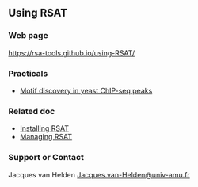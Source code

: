 ## Using RSAT

### Web page

https://rsa-tools.github.io/using-RSAT/

### Practicals

- [Motif discovery in yeast ChIP-seq peaks](https://rsat-doc.github.io/using-RSAT/)

### Related doc

- [Installing RSAT](https://rsa-tools.github.io/installing-RSAT/)
- [Managing RSAT](https://rsa-tools.github.io/managing-RSAT/)

### Support or Contact

Jacques van Helden <Jacques.van-Helden@univ-amu.fr>
